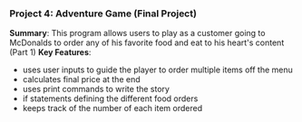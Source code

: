 ### Project 4: Adventure Game (Final Project)
**Summary**: This program allows users to play as a customer going to McDonalds to order any of his favorite food and eat to his heart's content (Part 1)
**Key Features**: 
- uses user inputs to guide the player to order multiple items off the menu
- calculates final price at the end
- uses print commands to write the story
- if statements defining the different food orders
- keeps track of the number of each item ordered
